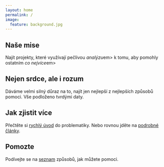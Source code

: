 ```yaml
---
layout: home
permalink: /
image:
  feature: background.jpg
---
```


<div class="tiles">

<div class="tile">
  <h2 class="post-title">Naše mise</h2>
  <p class="post-excerpt">Najít projekty, které využívají pečlivou <em>analýzu</em>em> k tomu, aby pomohly ostatním <em>co nejvíce</em>em></p>
</div><!-- /.tile -->

<div class="tile">
  <h2 class="post-title">Nejen srdce, ale i rozum</h2>
  <p class="post-excerpt">Dáváme velmi silný důraz na to, najít jen nejlepší z nejlepších způsobů pomoci. Vše podloženo tvrdými daty.</p>
</div><!-- /.tile -->

<div class="tile">
  <h2 class="post-title">Jak zjistit více</h2>
  <p class="post-excerpt">Přečtěte si <a href="/o-ea">rychlý úvod</a> do problematiky. Nebo rovnou jděte na <a href="zdroje">podrobné články</a>.</p>
</div><!-- /.tile -->

<div class="tile">
  <h2 class="post-title">Pomozte</h2>
  <p class="post-excerpt">
  Podívejte se na <a href="/jak-pomoci">seznam</a> způsobů, jak můžete pomoci.
  </p>
</div><!-- /.tile -->

</div><!-- /.tiles -->
